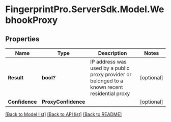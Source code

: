 # FingerprintPro.ServerSdk.Model.WebhookProxy
## Properties

Name | Type | Description | Notes
------------ | ------------- | ------------- | -------------
**Result** | **bool?** | IP address was used by a public proxy provider or belonged to a known recent residential proxy  | [optional] 
**Confidence** | **ProxyConfidence** |  | [optional] 

[[Back to Model list]](../README.md#documentation-for-models) [[Back to API list]](../README.md#documentation-for-api-endpoints) [[Back to README]](../README.md)

